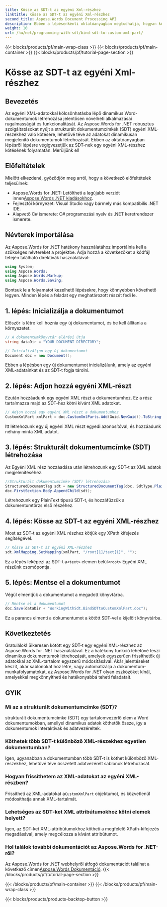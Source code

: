 ```yaml
---
title: Kösse az SDT-t az egyéni Xml-részhez
linktitle: Kösse az SDT-t az egyéni Xml-részhez
second_title: Aspose.Words Document Processing API
description: Ebben a lépésenkénti oktatóanyagban megtudhatja, hogyan köthet strukturált dokumentumcímkéket (SDT-k) egyéni XML-részekhez a Word dokumentumokban az Aspose.Words for .NET használatával.
weight: 10
url: /hu/net/programming-with-sdt/bind-sdt-to-custom-xml-part/
---
```


{{< blocks/products/pf/main-wrap-class >}}
{{< blocks/products/pf/main-container >}}
{{< blocks/products/pf/tutorial-page-section >}}

# Kösse az SDT-t az egyéni Xml-részhez

## Bevezetés

Az egyéni XML-adatokkal kölcsönhatásba lépő dinamikus Word-dokumentumok létrehozása jelentősen növelheti alkalmazásai rugalmasságát és funkcionalitását. Az Aspose.Words for .NET robusztus szolgáltatásokat nyújt a strukturált dokumentumcímkék (SDT) egyéni XML-részekhez való kötésére, lehetővé téve az adatokat dinamikusan megjelenítő dokumentumok létrehozását. Ebben az oktatóanyagban lépésről lépésre végigvezetjük az SDT-nek egy egyéni XML-részhez kötésének folyamatán. Merüljünk el!

## Előfeltételek

Mielőtt elkezdené, győződjön meg arról, hogy a következő előfeltételek teljesülnek:

-  Aspose.Words for .NET: Letöltheti a legújabb verziót innen[Aspose.Words .NET kiadásokhoz](https://releases.aspose.com/words/net/).
- Fejlesztői környezet: Visual Studio vagy bármely más kompatibilis .NET IDE.
- Alapvető C# ismerete: C# programozási nyelv és .NET keretrendszer ismerete.

## Névterek importálása

Az Aspose.Words for .NET hatékony használatához importálnia kell a szükséges névtereket a projektbe. Adja hozzá a következőket a kódfájl tetején található direktívák használatával:

```csharp
using System;
using Aspose.Words;
using Aspose.Words.Markup;
using Aspose.Words.Saving;
```

Bontsuk le a folyamatot kezelhető lépésekre, hogy könnyebben követhető legyen. Minden lépés a feladat egy meghatározott részét fedi le.

## 1. lépés: Inicializálja a dokumentumot

Először is létre kell hoznia egy új dokumentumot, és be kell állítania a környezetet.

```csharp
// A dokumentumkönyvtár elérési útja
string dataDir = "YOUR DOCUMENT DIRECTORY";

// Inicializáljon egy új dokumentumot
Document doc = new Document();
```

Ebben a lépésben egy új dokumentumot inicializálunk, amely az egyéni XML-adatainkat és az SDT-t fogja tárolni.

## 2. lépés: Adjon hozzá egyéni XML-részt

Ezután hozzáadunk egy egyéni XML részt a dokumentumhoz. Ez a rész tartalmazza majd az SDT-hez kötni kívánt XML adatokat.

```csharp
// Adjon hozzá egy egyéni XML részt a dokumentumhoz
CustomXmlPart xmlPart = doc.CustomXmlParts.Add(Guid.NewGuid().ToString("B"), "<root><text>Hello, World!</text></root>");
```

Itt létrehozunk egy új egyéni XML részt egyedi azonosítóval, és hozzáadunk néhány minta XML adatot.

## 3. lépés: Strukturált dokumentumcímke (SDT) létrehozása

Az Egyéni XML rész hozzáadása után létrehozunk egy SDT-t az XML adatok megjelenítéséhez.

```csharp
//Strukturált dokumentumcímke (SDT) létrehozása
StructuredDocumentTag sdt = new StructuredDocumentTag(doc, SdtType.PlainText, MarkupLevel.Block);
doc.FirstSection.Body.AppendChild(sdt);
```

Létrehozunk egy PlainText típusú SDT-t, és hozzáfűzzük a dokumentumtörzs első részéhez.

## 4. lépés: Kösse az SDT-t az egyéni XML-részhez

Most az SDT-t az egyéni XML részhez kötjük egy XPath kifejezés segítségével.

```csharp
// Kösse az SDT-t az egyéni XML-részhez
sdt.XmlMapping.SetMapping(xmlPart, "/root[1]/text[1]", "");
```

 Ez a lépés leképezi az SDT-t a`<text>` elemen belül`<root>` Egyéni XML részünk csomópontja.

## 5. lépés: Mentse el a dokumentumot

Végül elmentjük a dokumentumot a megadott könyvtárba.

```csharp
// Mentse el a dokumentumot
doc.Save(dataDir + "WorkingWithSdt.BindSDTtoCustomXmlPart.doc");
```

Ez a parancs elmenti a dokumentumot a kötött SDT-vel a kijelölt könyvtárba.

## Következtetés

Gratulálok! Sikeresen kötött egy SDT-t egy egyéni XML-részhez az Aspose.Words for .NET használatával. Ez a hatékony funkció lehetővé teszi dinamikus dokumentumok létrehozását, amelyek egyszerűen frissíthetők új adatokkal az XML-tartalom egyszerű módosításával. Akár jelentéseket készít, akár sablonokat hoz létre, vagy automatizálja a dokumentum-munkafolyamatokat, az Aspose.Words for .NET olyan eszközöket kínál, amelyekkel megkönnyítheti és hatékonyabbá teheti feladatait.

## GYIK

### Mi az a strukturált dokumentumcímke (SDT)?
strukturált dokumentumcímke (SDT) egy tartalomvezérlő elem a Word dokumentumokban, amellyel dinamikus adatok köthetők össze, így a dokumentumok interaktívak és adatvezéreltek.

### Köthetek több SDT-t különböző XML-részekhez egyetlen dokumentumban?
Igen, ugyanabban a dokumentumban több SDT-t is köthet különböző XML-részekhez, lehetővé téve összetett adatvezérelt sablonok létrehozását.

### Hogyan frissíthetem az XML-adatokat az egyéni XML-részben?
 Frissítheti az XML-adatokat a`CustomXmlPart` objektumot, és közvetlenül módosíthatja annak XML-tartalmát.

### Lehetséges az SDT-ket XML attribútumokhoz kötni elemek helyett?
Igen, az SDT-ket XML-attribútumokhoz kötheti a megfelelő XPath-kifejezés megadásával, amely megcélozza a kívánt attribútumot.

### Hol találok további dokumentációt az Aspose.Words for .NET-ről?
 Az Aspose.Words for .NET webhelyről átfogó dokumentációt találhat a következő címen[Aspose.Words Dokumentáció](https://reference.aspose.com/words/net/).
{{< /blocks/products/pf/tutorial-page-section >}}

{{< /blocks/products/pf/main-container >}}
{{< /blocks/products/pf/main-wrap-class >}}

{{< blocks/products/products-backtop-button >}}
